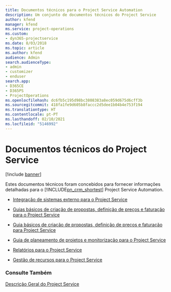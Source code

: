 ```yaml
---
title: Documentos técnicos para o Project Service Automation
description: Um conjunto de documentos técnicos do Project Service
author: kfend
manager: kfend
ms.service: project-operations
ms.custom:
- dyn365-projectservice
ms.date: 8/03/2018
ms.topic: article
ms.author: kfend
audience: Admin
search.audienceType:
- admin
- customizer
- enduser
search.app:
- D365CE
- D365PS
- ProjectOperations
ms.openlocfilehash: dc6fb5c195d98bc3808383a8ec059d675d6cff3b
ms.sourcegitcommit: 418fa1fe9d605b8faccc2d5dee1b04b4e753f194
ms.translationtype: HT
ms.contentlocale: pt-PT
ms.lasthandoff: 02/10/2021
ms.locfileid: "5146992"
---
```

# <a name="white-papers-for-project-service"></a>Documentos técnicos do Project Service

[!include [banner](../includes/psa-now-project-operations.md)]

Estes documentos técnicos foram concebidos para fornecer informações detalhadas para o [!INCLUDE[pn_crm_shortest](../includes/pn-crm-shortest.md)] Project Service Automation.

-   [Integração de sistemas externo para o Project Service](https://go.microsoft.com/fwlink/?LinkId=825445)

-   [Guias básicos de criação de propostas, definição de preços e faturação para o Project Service](https://go.microsoft.com/fwlink/?LinkId=825241)

-   [Guia básicos de criação de propostas, definição de preços e faturação para Project Service](https://go.microsoft.com/fwlink/?LinkId=825242)

-   [Guia de planeamento de projetos e monitorização para o Project Service](https://go.microsoft.com/fwlink/?LinkId=825243)

-   [Relatórios para o Project Service](https://go.microsoft.com/fwlink/?LinkId=825446)

-   [Gestão de recursos para o Project Service](https://go.microsoft.com/fwlink/?LinkId=825244)

### <a name="see-also"></a>Consulte Também
 [Descrição Geral do Project Service](../psa/overview.md)
